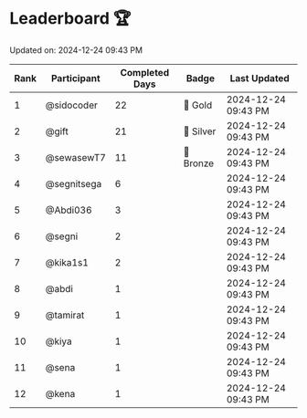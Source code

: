 # Leaderboard 🏆

Updated on: 2024-12-24 09:43 PM

| Rank | Participant       | Completed Days | Badge      | Last Updated         |
|------|-------------------|----------------|------------|----------------------|
| 1    | @sidocoder        | 22             | 🏅 Gold     | 2024-12-24 09:43 PM |
| 2    | @gift             | 21             | 🥈 Silver   | 2024-12-24 09:43 PM |
| 3    | @sewasewT7        | 11             | 🥉 Bronze   | 2024-12-24 09:43 PM |
| 4    | @segnitsega       | 6              |            | 2024-12-24 09:43 PM |
| 5    | @Abdi036          | 3              |            | 2024-12-24 09:43 PM |
| 6    | @segni            | 2              |            | 2024-12-24 09:43 PM |
| 7    | @kika1s1          | 2              |            | 2024-12-24 09:43 PM |
| 8    | @abdi             | 1              |            | 2024-12-24 09:43 PM |
| 9    | @tamirat          | 1              |            | 2024-12-24 09:43 PM |
| 10   | @kiya             | 1              |            | 2024-12-24 09:43 PM |
| 11   | @sena             | 1              |            | 2024-12-24 09:43 PM |
| 12   | @kena             | 1              |            | 2024-12-24 09:43 PM |
